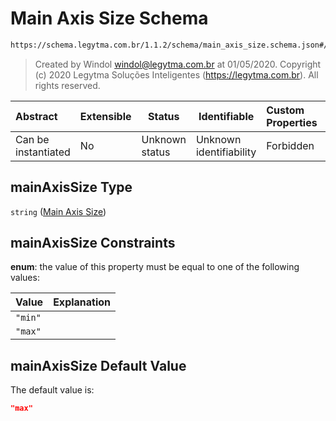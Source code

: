 # Main Axis Size Schema

```txt
https://schema.legytma.com.br/1.1.2/schema/main_axis_size.schema.json#/properties/mainAxisSize
```




> Created by Windol [windol@legytma.com.br](mailto:windol@legytma.com.br) at 01/05/2020.
> Copyright (c) 2020 Legytma Soluções Inteligentes (<https://legytma.com.br>). All rights reserved.
>

| Abstract            | Extensible | Status         | Identifiable            | Custom Properties | Additional Properties | Access Restrictions | Defined In                                                                                                |
| :------------------ | ---------- | -------------- | ----------------------- | :---------------- | --------------------- | ------------------- | --------------------------------------------------------------------------------------------------------- |
| Can be instantiated | No         | Unknown status | Unknown identifiability | Forbidden         | Allowed               | none                | [button_bar_theme_data.schema.json\*](../schema/button_bar_theme_data.schema.json) |

## mainAxisSize Type

`string` ([Main Axis Size](button_bar_theme_data-properties-main-axis-size.md))

## mainAxisSize Constraints

**enum**: the value of this property must be equal to one of the following values:

| Value   | Explanation |
| :------ | ----------- |
| `"min"` |             |
| `"max"` |             |

## mainAxisSize Default Value

The default value is:

```json
"max"
```
